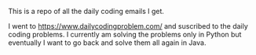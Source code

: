This is a repo of all the daily coding emails I get.

I went to https://www.dailycodingproblem.com/ and suscribed to the daily coding problems.
I currently am solving the problems only in Python but eventually I want to go back and
solve them all again in Java.
